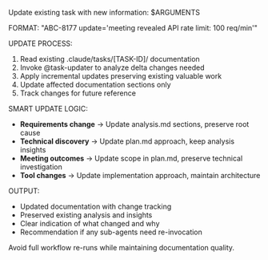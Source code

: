 Update existing task with new information: $ARGUMENTS

FORMAT: "ABC-8177 update='meeting revealed API rate limit: 100 req/min'"

UPDATE PROCESS:

1. Read existing .claude/tasks/[TASK-ID]/ documentation
2. Invoke @task-updater to analyze delta changes needed
3. Apply incremental updates preserving existing valuable work
4. Update affected documentation sections only
5. Track changes for future reference

SMART UPDATE LOGIC:

- **Requirements change** → Update analysis.md sections, preserve root cause
- **Technical discovery** → Update plan.md approach, keep analysis insights
- **Meeting outcomes** → Update scope in plan.md, preserve technical investigation
- **Tool changes** → Update implementation approach, maintain architecture

OUTPUT:

- Updated documentation with change tracking
- Preserved existing analysis and insights
- Clear indication of what changed and why
- Recommendation if any sub-agents need re-invocation

Avoid full workflow re-runs while maintaining documentation quality.

